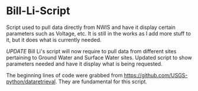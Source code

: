 # Bill-Li-Script
Script used to pull data directly from NWIS and have it display certain parameters such as Voltage, etc. It is still in the works as I add more stuff to it, but it does what is currently needed.

*UPDATE*
Bill Li's script will now require to pull data from different sites pertaining to Ground Water and Surface Water sites. Updated script to show parameters needed and have it display what is being requested.

The beginning lines of code were grabbed from https://github.com/USGS-python/dataretrieval. They are fundamental for this script.
